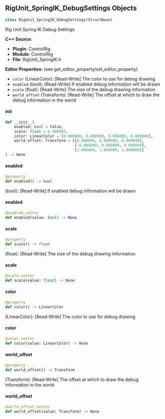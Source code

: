## RigUnit_SpringIK_DebugSettings Objects

```python
class RigUnit_SpringIK_DebugSettings(StructBase)
```

Rig Unit Spring IK Debug Settings

**C++ Source:**

- **Plugin**: ControlRig
- **Module**: ControlRig
- **File**: RigUnit_SpringIK.h

**Editor Properties:** (see get_editor_property/set_editor_property)

- ``color`` (LinearColor):  [Read-Write] The color to use for debug drawing
- ``enabled`` (bool):  [Read-Write] If enabled debug information will be drawn
- ``scale`` (float):  [Read-Write] The size of the debug drawing information
- ``world_offset`` (Transform):  [Read-Write] The offset at which to draw the debug information in the world

<a id="unreal.RigUnit_SpringIK_DebugSettings.__init__"></a>

#### __init__

```python
def __init__(
    enabled: bool = False,
    scale: float = 0.000000,
    color: LinearColor = [0.000000, 0.000000, 0.000000, 0.000000],
    world_offset: Transform = [[0.000000, 0.000000, 0.000000],
                               [-0.000000, 0.000000, 0.000000],
                               [1.000000, 1.000000, 1.000000]]
) -> None
```

<a id="unreal.RigUnit_SpringIK_DebugSettings.enabled"></a>

#### enabled

```python
@property
def enabled() -> bool
```

(bool):  [Read-Write] If enabled debug information will be drawn

<a id="unreal.RigUnit_SpringIK_DebugSettings.enabled"></a>

#### enabled

```python
@enabled.setter
def enabled(value: bool) -> None
```

<a id="unreal.RigUnit_SpringIK_DebugSettings.scale"></a>

#### scale

```python
@property
def scale() -> float
```

(float):  [Read-Write] The size of the debug drawing information

<a id="unreal.RigUnit_SpringIK_DebugSettings.scale"></a>

#### scale

```python
@scale.setter
def scale(value: float) -> None
```

<a id="unreal.RigUnit_SpringIK_DebugSettings.color"></a>

#### color

```python
@property
def color() -> LinearColor
```

(LinearColor):  [Read-Write] The color to use for debug drawing

<a id="unreal.RigUnit_SpringIK_DebugSettings.color"></a>

#### color

```python
@color.setter
def color(value: LinearColor) -> None
```

<a id="unreal.RigUnit_SpringIK_DebugSettings.world_offset"></a>

#### world_offset

```python
@property
def world_offset() -> Transform
```

(Transform):  [Read-Write] The offset at which to draw the debug information in the world

<a id="unreal.RigUnit_SpringIK_DebugSettings.world_offset"></a>

#### world_offset

```python
@world_offset.setter
def world_offset(value: Transform) -> None
```

<a id="unreal.RigUnit_SpringIK"></a>